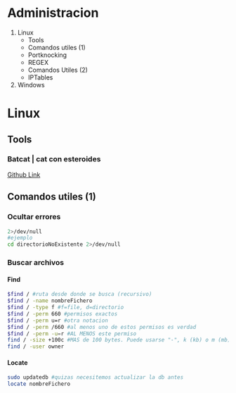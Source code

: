# Administracion

1. Linux
	* Tools
	* Comandos utiles (1)
	* Portknocking
	* REGEX
	* Comandos Utiles (2)
	* IPTables
1. Windows

# Linux

## Tools

### Batcat | cat con esteroides

[Github Link](https://github.com/sharkdp/bat)

## Comandos utiles (1)

### Ocultar errores

```bash
2>/dev/null
#ejemplo
cd directorioNoExistente 2>/dev/null
```

### Buscar archivos
#### Find
```bash
$find / #ruta desde donde se busca (recursivo)
$find / -name nombreFichero
$find / -type f #f=file, d=directorio
$find / -perm 660 #permisos exactos
$find / -perm u=r #otra notacion
$find / -perm /660 #al menos uno de estos permisos es verdad
$find / -perm -u=r #AL MENOS este permiso
find / -size +100c #MAS de 100 bytes. Puede usarse "-", k (kb) o m (mb)
find / -user owner
```
#### Locate
```bash
sudo updatedb #quizas necesitemos actualizar la db antes
locate nombreFichero
```

